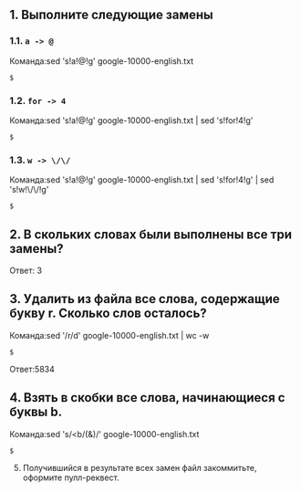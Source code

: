 
## 1. Выполните следующие замены

### 1.1. `a -> @`

Команда:sed 's!a!@!g' google-10000-english.txt
```
$
```

### 1.2. `for -> 4`

Команда:sed 's!a!@!g' google-10000-english.txt | sed 's!for!4!g' 
```
$
```

### 1.3. `w -> \/\/`

Команда:sed 's!a!@!g' google-10000-english.txt | sed 's!for!4!g' | sed 's!w!\\/\\/!g'
```
$
```

## 2. В скольких словах были выполнены все три замены?

Ответ: 3

## 3. Удалить из файла все слова, содержащие букву r. Сколько слов осталось?

Команда:sed '/r/d' google-10000-english.txt | wc -w

```
$
```

Ответ:5834

## 4. Взять в скобки все слова, начинающиеся с буквы b.

Команда:sed 's/\<b/(&)/' google-10000-english.txt

```
$
```

5. Получившийся в результате всех замен файл закоммитьте, оформите пулл-реквест.
